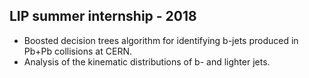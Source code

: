 ## LIP summer internship - 2018
* Boosted decision trees algorithm for identifying b-jets produced in Pb+Pb collisions at CERN.
* Analysis of the kinematic distributions of b- and lighter jets.
